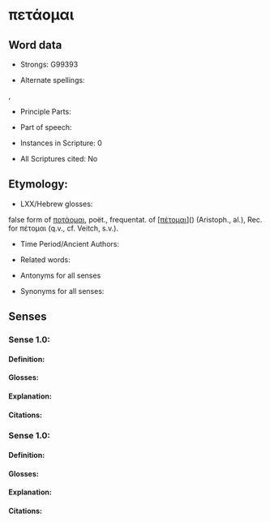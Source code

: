 # πετάομαι

<!-- Status: S2=NeedsEdits -->
<!-- Lexica used for edits:   -->

## Word data

* Strongs: G99393

* Alternate spellings:

,

* Principle Parts: 


* Part of speech: 


* Instances in Scripture: 0

* All Scriptures cited: No

## Etymology: 


* LXX/Hebrew glosses: 

false form of [ποτάομαι](), poët., frequentat. of [[πέτομαι]()]() (Aristoph., al.), Rec. for πέτομαι (q.v., cf. Veitch, s.v.).

* Time Period/Ancient Authors: 


* Related words: 

* Antonyms for all senses

* Synonyms for all senses: 


## Senses 

### Sense  1.0: 

#### Definition: 

#### Glosses: 

#### Explanation: 

#### Citations: 

### Sense  1.0: 

#### Definition: 

#### Glosses: 

#### Explanation: 

#### Citations: 
